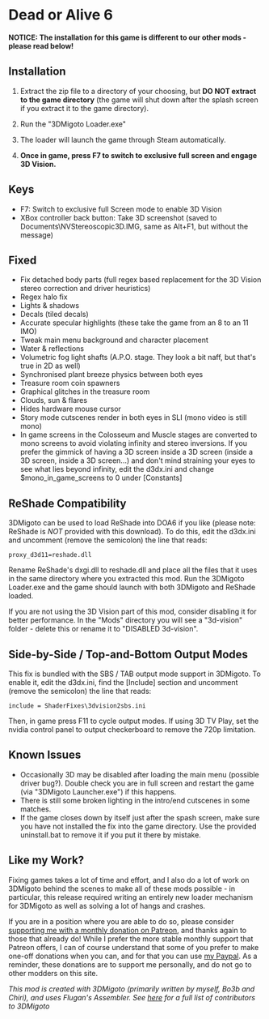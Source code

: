 Dead or Alive 6
===============

**NOTICE: The installation for this game is different to our other mods -
please read below!**

Installation
------------
1. Extract the zip file to a directory of your choosing, but **DO NOT extract
   to the game directory** (the game will shut down after the splash screen if
   you extract it to the game directory).

2. Run the "3DMigoto Loader.exe"

3. The loader will launch the game through Steam automatically.

4. **Once in game, press F7 to switch to exclusive full screen and engage 3D
   Vision.**

Keys
----
- F7: Switch to exclusive full Screen mode to enable 3D Vision
- XBox controller back button: Take 3D screenshot (saved to
  Documents\NVStereoscopic3D.IMG, same as Alt+F1, but without the message)

Fixed
-----
- Fix detached body parts (full regex based replacement for the 3D Vision
  stereo correction and driver heuristics)
- Regex halo fix
- Lights & shadows
- Decals (tiled decals)
- Accurate specular highlights (these take the game from an 8 to an 11 IMO)
- Tweak main menu background and character placement
- Water & reflections
- Volumetric fog light shafts (A.P.O. stage. They look a bit naff, but that's
  true in 2D as well)
- Synchronised plant breeze physics between both eyes
- Treasure room coin spawners
- Graphical glitches in the treasure room
- Clouds, sun & flares
- Hides hardware mouse cursor
- Story mode cutscenes render in both eyes in SLI (mono video is still mono)
- In game screens in the Colosseum and Muscle stages are converted to mono
  screens to avoid violating infinity and stereo inversions. If you prefer the
  gimmick of having a 3D screen inside a 3D screen (inside a 3D screen, inside
  a 3D screen...) and don't mind straining your eyes to see what lies beyond
  infinity, edit the d3dx.ini and change $mono_in_game_screens to 0 under
  [Constants]

ReShade Compatibility
---------------------
3DMigoto can be used to load ReShade into DOA6 if you like (please note:
ReShade is *NOT* provided with this download). To do this, edit the d3dx.ini
and uncomment (remove the semicolon) the line that reads:

    proxy_d3d11=reshade.dll

Rename ReShade's dxgi.dll to reshade.dll and place all the files that it uses
in the same directory where you extracted this mod. Run the 3DMigoto Loader.exe
and the game should launch with both 3DMigoto and ReShade loaded.

If you are not using the 3D Vision part of this mod, consider disabling it for
better performance. In the "Mods" directory you will see a "3d-vision" folder -
delete this or rename it to "DISABLED 3d-vision".

Side-by-Side / Top-and-Bottom Output Modes
------------------------------------------
This fix is bundled with the SBS / TAB output mode support in 3DMigoto. To
enable it, edit the d3dx.ini, find the [Include] section and uncomment (remove
the semicolon) the line that reads:

    include = ShaderFixes\3dvision2sbs.ini

Then, in game press F11 to cycle output modes. If using 3D TV Play, set the
nvidia control panel to output checkerboard to remove the 720p limitation.

Known Issues
------------
- Occasionally 3D may be disabled after loading the main menu (possible driver
  bug?). Double check you are in full screen and restart the game (via
  "3DMigoto Launcher.exe") if this happens.
- There is still some broken lighting in the intro/end cutscenes in some
  matches.
- If the game closes down by itself just after the spash screen, make sure you
  have not installed the fix into the game directory. Use the provided
  uninstall.bat to remove it if you put it there by mistake.

Like my Work?
-------------
Fixing games takes a lot of time and effort, and I also do a lot of work on
3DMigoto behind the scenes to make all of these mods possible - in particular,
this release required writing an entirely new loader mechanism for 3DMigoto as
well as solving a lot of hangs and crashes.

If you are in a position where you are able to do so, please consider
[supporting me with a monthly donation on Patreon][1], and thanks again to
those that already do! While I prefer the more stable monthly support that
Patreon offers, I can of course understand that some of you prefer to make
one-off donations when you can, and for that you can use [my Paypal][2]. As a
reminder, these donations are to support me personally, and do not go to other
modders on this site.

[1]: https://www.patreon.com/DarkStarSword
[2]: https://www.paypal.me/DarkStarSword

_This mod is created with 3DMigoto (primarily written by myself, Bo3b and
Chiri), and uses Flugan's Assembler. See [here][4] for a full list of
contributors to 3DMigoto_

[4]: https://darkstarsword.net/3Dmigoto-stats/authors.html
